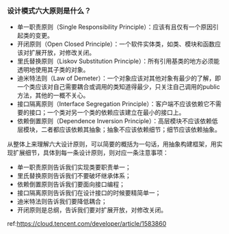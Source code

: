 ### 设计模式六大原则是什么？

- 单一职责原则（Single Responsibility Principle）：应该有且仅有一个原因引起类的变更。
- 开闭原则（Open Closed Principle）：一个软件实体类，如类、模块和函数应该对扩展开放，对修改关闭。
- 里氏替换原则（Liskov Substitution Principle）：所有引用基类的地方必须能透明地使用其子类的对象。
- 迪米特法则（Law of Demeter）：一个对象应该对其他对象有最少的了解，即一个类应该对自己需要耦合或调用的类知道得最少，只关注自己调用的public方法，其他的一概不关心。
- 接口隔离原则（Interface Segregation Principle）：客户端不应该依赖它不需要的接口；一个类对另一个类的依赖应该建立在最小的接口上。
- 依赖倒置原则（Dependence Inversion Principle）：高层模块不应该依赖低层模块，二者都应该依赖其抽象；抽象不应该依赖细节；细节应该依赖抽象。



从整体上来理解六大设计原则，可以简要的概括为一句话，用抽象构建框架，用实现扩展细节，具体到每一条设计原则，则对应一条注意事项：

- 单一职责原则告诉我们实现类要职责单一；
- 里氏替换原则告诉我们不要破坏继承体系；
- 依赖倒置原则告诉我们要面向接口编程；
- 接口隔离原则告诉我们在设计接口的时候要精简单一；
- 迪米特法则告诉我们要降低耦合；
- 开闭原则是总纲，告诉我们要对扩展开放，对修改关闭。



ref:https://cloud.tencent.com/developer/article/1583860